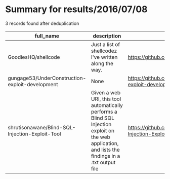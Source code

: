 
# Summary for results/2016/07/08
    
3 records found after deduplication

| full_name | description | html_url | matched_list | matched_count | pushed_at | size | stargazers_count | language | forks_count |
|-------------------------------------------------|------------------------------------------------------------------------------------------------------------------------------------------------------|--------------------------------------------------------------------|----------------|-----------------|---------------------------|--------|--------------------|------------|---------------|
| GoodiesHQ/shellcode | Just a list of shellcodez I've written along the way. | https://github.com/GoodiesHQ/shellcode | ['shellcode'] | 1 | 2016-07-08 17:58:47+00:00 | 14 | 1 | Assembly | 0 |
| gungage53/UnderConstruction-exploit-development | None | https://github.com/gungage53/UnderConstruction-exploit-development | ['exploit'] | 1 | 2016-07-08 22:38:13+00:00 | 465 | 5 | Python | 7 |
| shrutisonawane/Blind-SQL-Injection-Exploit-Tool | Given a web URI, this tool automatically performs a Blind SQL Injection exploit on the web application, and lists the findings in a .txt output file | https://github.com/shrutisonawane/Blind-SQL-Injection-Exploit-Tool | ['exploit'] | 1 | 2016-07-08 00:45:21+00:00 | 30 | 0 | | 0 |
